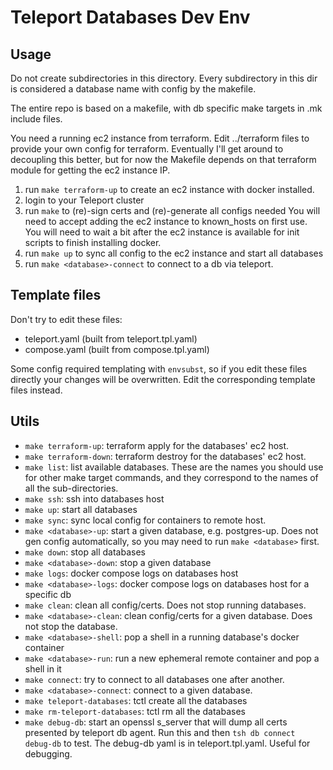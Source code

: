 # Teleport Databases Dev Env

## Usage
Do not create subdirectories in this directory.
Every subdirectory in this dir is considered a database name with config by the 
makefile.

The entire repo is based on a makefile, with db specific make targets in .mk include files.

You need a running ec2 instance from terraform. Edit ../terraform files to provide your own config for terraform.
Eventually I'll get around to decoupling this better, but for now the Makefile
depends on that terraform module for getting the ec2 instance IP.

1. run `make terraform-up` to create an ec2 instance with docker installed.
2. login to your Teleport cluster
3. run `make` to (re)-sign certs and (re)-generate all configs needed
   You will need to accept adding the ec2 instance to  known_hosts on first use.
   You will need to wait a bit after the ec2 instance is available for init scripts to
   finish installing docker.
4. run `make up` to sync all config to the ec2 instance and start all databases
5. run `make <database>-connect` to connect to a db via teleport.

## Template files
Don't try to edit these files:
- teleport.yaml (built from teleport.tpl.yaml)
- compose.yaml (built from compose.tpl.yaml)

Some config required templating with `envsubst`, so if you edit
these files directly your changes will be overwritten.
Edit the corresponding template files instead.

## Utils
- `make terraform-up`: terraform apply for the databases' ec2 host.
- `make terraform-down`: terraform destroy for the databases' ec2 host.
- `make list`: list available databases. These are the names you should use for other make target commands, and they correspond to the names of all the sub-directories.
- `make ssh`: ssh into databases host
- `make up`: start all databases
- `make sync`: sync local config for containers to remote host.
- `make <database>-up`: start a given database, e.g. postgres-up. Does not gen config automatically, so you may need to run `make <database>` first.
- `make down`: stop all databases
- `make <database>-down`: stop a given database
- `make logs`: docker compose logs on databases host
- `make <database>-logs`: docker compose logs on databases host for a specific db
- `make clean`: clean all config/certs. Does not stop running databases.
- `make <database>-clean`: clean config/certs for a given database. Does not stop the database.
- `make <database>-shell`: pop a shell in a running database's docker container
- `make <database>-run`: run a new ephemeral remote container and pop a shell in it
- `make connect`: try to connect to all databases one after another.
- `make <database>-connect`: connect to a given database.
- `make teleport-databases`: tctl create all the databases
- `make rm-teleport-databases`: tctl rm all the databases
- `make debug-db`: start an openssl s_server that will dump all certs presented by teleport db agent. Run this and then `tsh db connect debug-db` to test. The debug-db yaml is in teleport.tpl.yaml. Useful for debugging.

